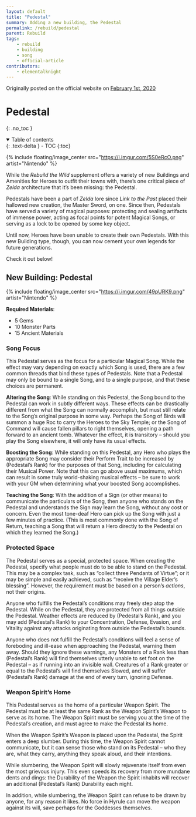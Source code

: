 ```yaml
---
layout: default
title: "Pedestal"
summary: Adding a new building, the Pedestal
permalink: /rebuild/pedestal
parent: Rebuild
tags:
    - rebuild
    - building
    - song
    - official-article
contributors:
    - elementalknight
---
```


Originally posted on the official website on [February 1st, 2020](https://reclaimthewild.net/index.php/2020/02/01/new-building-pedestal/)

# Pedestal
{: .no_toc }

<details open markdown="block">
  <summary>
    Table of contents
  </summary>
  {: .text-delta }
- TOC
{:toc}
</details>

{% include floating/image_center src="https://i.imgur.com/5S0eRcO.png" artist="Nintendo" %}

While the *Rebuild the Wild* supplement offers a variety of new Buildings and Amenities for Heroes to outfit their towns with, there’s one critical piece of *Zelda* architecture that it’s been missing: the Pedestal.

Pedestals have been a part of *Zelda* lore since *Link to the Past* placed their hallowed new creation, the Master Sword, on one. Since then, Pedestals have served a variety of magical purposes: protecting and sealing artifacts of immense power, acting as focal points for potent Magical Songs, or serving as a lock to be opened by some key object.

Until now, Heroes have been unable to create their own Pedestals. With this new Building type, though, you can now cement your own legends for future generations.

Check it out below!

## New Building: Pedestal

{% include floating/image_center src="https://i.imgur.com/49pURK9.png" artist="Nintendo" %}

**Required Materials**:
* 5 Gems
* 10 Monster Parts
* 15 Ancient Materials

### Song Focus

This Pedestal serves as the focus for a particular Magical Song. While the effect may vary depending on exactly which Song is used, there are a few common threads that bind these types of Pedestals. Note that a Pedestal may only be bound to a single Song, and to a single purpose, and that these choices are permanent.

**Altering the Song**: While standing on this Pedestal, the Song bound to the Pedestal can work in subtly different ways. These effects can be drastically different from what the Song can normally accomplish, but must still relate to the Song’s original purpose in some way. Perhaps the Song of Birds will summon a huge Roc to carry the Heroes to the Sky Temple; or the Song of Command will cause fallen pillars to right themselves, opening a path forward to an ancient tomb. Whatever the effect, it is transitory – should you play the Song elsewhere, it will only have its usual effects.

**Boosting the Song**: While standing on this Pedestal, any Hero who plays the appropriate Song may consider their Perform Trait to be increased by (Pedestal’s Rank) for the purposes of that Song, including for calculating their Musical Power. Note that this can go above usual maximums, which can result in some truly world-shaking musical effects – be sure to work with your GM when determining what your boosted Song accomplishes.

**Teaching the Song**: With the addition of a Sign (or other means) to communicate the particulars of the Song, then anyone who stands on the Pedestal and understands the Sign may learn the Song, without any cost or concern. Even the most tone-deaf Hero can pick up the Song with just a few minutes of practice. (This is most commonly done with the Song of Return, teaching a Song that will return a Hero directly to the Pedestal on which they learned the Song.)

### Protected Space

The Pedestal serves as a special, protected space. When creating the Pedestal, specify what people must do to be able to stand on the Pedestal. This may be a complex task, such as “collect three Pendants of Virtue”; or it may be simple and easily achieved, such as “receive the Village Elder’s blessing”. However, the requirement must be based on a person’s *actions*, not their origins.

Anyone who fulfills the Pedestal’s conditions may freely step atop the Pedestal. While on the Pedestal, they are protected from all things outside the Pedestal. Weather effects are reduced by (Pedestal’s Rank), and you may add (Pedestal’s Rank) to your Concentration, Defense, Evasion, and Vitality against any attacks originating from outside the Pedestal’s bounds.

Anyone who does not fulfill the Pedestal’s conditions will feel a sense of foreboding and ill-ease when approaching the Pedestal, warning them away. Should they ignore these warnings, any Monsters of a Rank less than (Pedestal’s Rank) will find themselves utterly unable to set foot on the Pedestal – as if running into an invisible wall. Creatures of a Rank greater or equal to the Pedestal’s will find themselves Slowed, and will suffer (Pedestal’s Rank) damage at the end of every turn, ignoring Defense.

### Weapon Spirit’s Home

This Pedestal serves as the home of a particular Weapon Spirit. The Pedestal must be at least the same Rank as the Weapon Spirit’s Weapon to serve as its home. The Weapon Spirit must be serving you at the time of the Pedestal’s creation, and must agree to make the Pedestal its home.

When the Weapon Spirit’s Weapon is placed upon the Pedestal, the Spirit enters a deep slumber. During this time, the Weapon Spirit cannot communicate, but it can sense those who stand on its Pedestal – who they are, what they carry, anything they speak aloud, and their intentions.

While slumbering, the Weapon Spirit will slowly rejuvenate itself from even the most grievous injury. This even speeds its recovery from more mundane dents and dings: the Durability of the Weapon the Spirit inhabits will recover an additional (Pedestal’s Rank) Durability each night.

In addition, while slumbering, the Weapon Spirit can refuse to be drawn by anyone, for any reason it likes. No force in Hyrule can move the weapon against its will, save perhaps for the Goddesses themselves.